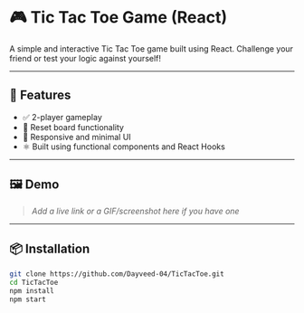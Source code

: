 # 🎮 Tic Tac Toe Game (React)

A simple and interactive Tic Tac Toe game built using React. Challenge your friend or test your logic against yourself!

---

## 🚀 Features

- ✅ 2-player gameplay
- 🔄 Reset board functionality
- 🎨 Responsive and minimal UI
- ⚛️ Built using functional components and React Hooks

---

## 🖼️ Demo

> _Add a live link or a GIF/screenshot here if you have one_

---

## 📦 Installation

```bash
git clone https://github.com/Dayveed-04/TicTacToe.git
cd TicTacToe
npm install
npm start
